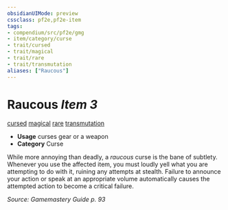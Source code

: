 ```yaml
---
obsidianUIMode: preview
cssclass: pf2e,pf2e-item
tags:
- compendium/src/pf2e/gmg
- item/category/curse
- trait/cursed
- trait/magical
- trait/rare
- trait/transmutation
aliases: ["Raucous"]
---
```

# Raucous *Item 3*  
[cursed](/rules/traits/cursed-gmg.md)  [magical](/rules/traits/magical.md)  [rare](/rules/traits/rare.md)  [transmutation](/rules/traits/transmutation.md)  

- **Usage** curses gear or a weapon
- **Category** Curse

While more annoying than deadly, a _raucous_ curse is the bane of subtlety. Whenever you use the affected item, you must loudly yell what you are attempting to do with it, ruining any attempts at stealth. Failure to announce your action or speak at an appropriate volume automatically causes the attempted action to become a critical failure.

*Source: Gamemastery Guide p. 93*